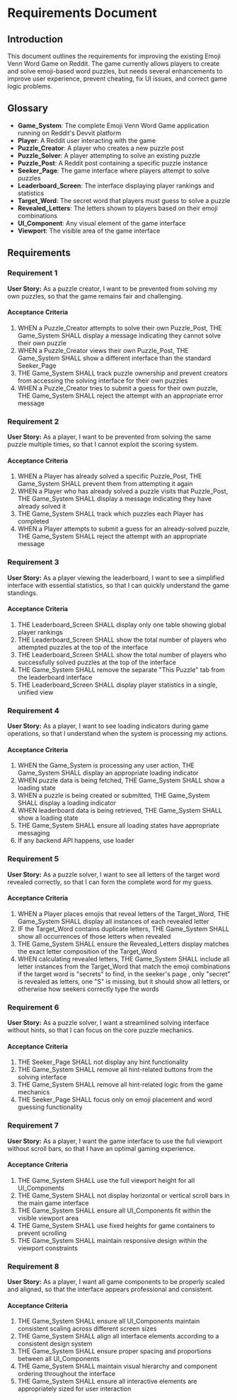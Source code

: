 # Requirements Document

## Introduction

This document outlines the requirements for improving the existing Emoji Venn Word Game on Reddit. The game currently allows players to create and solve emoji-based word puzzles, but needs several enhancements to improve user experience, prevent cheating, fix UI issues, and correct game logic problems.

## Glossary

- **Game_System**: The complete Emoji Venn Word Game application running on Reddit's Devvit platform
- **Player**: A Reddit user interacting with the game
- **Puzzle_Creator**: A player who creates a new puzzle post
- **Puzzle_Solver**: A player attempting to solve an existing puzzle
- **Puzzle_Post**: A Reddit post containing a specific puzzle instance
- **Seeker_Page**: The game interface where players attempt to solve puzzles
- **Leaderboard_Screen**: The interface displaying player rankings and statistics
- **Target_Word**: The secret word that players must guess to solve a puzzle
- **Revealed_Letters**: The letters shown to players based on their emoji combinations
- **UI_Component**: Any visual element of the game interface
- **Viewport**: The visible area of the game interface

## Requirements

### Requirement 1

**User Story:** As a puzzle creator, I want to be prevented from solving my own puzzles, so that the game remains fair and challenging.

#### Acceptance Criteria

1. WHEN a Puzzle_Creator attempts to solve their own Puzzle_Post, THE Game_System SHALL display a message indicating they cannot solve their own puzzle
2. WHEN a Puzzle_Creator views their own Puzzle_Post, THE Game_System SHALL show a different interface than the standard Seeker_Page
3. THE Game_System SHALL track puzzle ownership and prevent creators from accessing the solving interface for their own puzzles
4. WHEN a Puzzle_Creator tries to submit a guess for their own puzzle, THE Game_System SHALL reject the attempt with an appropriate error message

### Requirement 2

**User Story:** As a player, I want to be prevented from solving the same puzzle multiple times, so that I cannot exploit the scoring system.

#### Acceptance Criteria

1. WHEN a Player has already solved a specific Puzzle_Post, THE Game_System SHALL prevent them from attempting it again
2. WHEN a Player who has already solved a puzzle visits that Puzzle_Post, THE Game_System SHALL display a message indicating they have already solved it
3. THE Game_System SHALL track which puzzles each Player has completed
4. WHEN a Player attempts to submit a guess for an already-solved puzzle, THE Game_System SHALL reject the attempt with an appropriate message

### Requirement 3

**User Story:** As a player viewing the leaderboard, I want to see a simplified interface with essential statistics, so that I can quickly understand the game standings.

#### Acceptance Criteria

1. THE Leaderboard_Screen SHALL display only one table showing global player rankings
2. THE Leaderboard_Screen SHALL show the total number of players who attempted puzzles at the top of the interface
3. THE Leaderboard_Screen SHALL show the total number of players who successfully solved puzzles at the top of the interface
4. THE Game_System SHALL remove the separate "This Puzzle" tab from the leaderboard interface
5. THE Leaderboard_Screen SHALL display player statistics in a single, unified view

### Requirement 4

**User Story:** As a player, I want to see loading indicators during game operations, so that I understand when the system is processing my actions.

#### Acceptance Criteria

1. WHEN the Game_System is processing any user action, THE Game_System SHALL display an appropriate loading indicator
2. WHEN puzzle data is being fetched, THE Game_System SHALL show a loading state
3. WHEN a puzzle is being created or submitted, THE Game_System SHALL display a loading indicator
4. WHEN leaderboard data is being retrieved, THE Game_System SHALL show a loading state
5. THE Game_System SHALL ensure all loading states have appropriate messaging
6. If any backend API happens, use loader

### Requirement 5

**User Story:** As a puzzle solver, I want to see all letters of the target word revealed correctly, so that I can form the complete word for my guess.

#### Acceptance Criteria

1. WHEN a Player places emojis that reveal letters of the Target_Word, THE Game_System SHALL display all instances of each revealed letter
2. IF the Target_Word contains duplicate letters, THE Game_System SHALL show all occurrences of those letters when revealed
3. THE Game_System SHALL ensure the Revealed_Letters display matches the exact letter composition of the Target_Word
4. WHEN calculating revealed letters, THE Game_System SHALL include all letter instances from the Target_Word that match the emoji combinations
if the target word is "secrets" to find, in the seeker's page , only "secret" is revealed as letters, one "S" is missing, but it should show all letters, or otherwise how seekers correctly type the words

### Requirement 6

**User Story:** As a puzzle solver, I want a streamlined solving interface without hints, so that I can focus on the core puzzle mechanics.

#### Acceptance Criteria

1. THE Seeker_Page SHALL not display any hint functionality
2. THE Game_System SHALL remove all hint-related buttons from the solving interface
3. THE Game_System SHALL remove all hint-related logic from the game mechanics
4. THE Seeker_Page SHALL focus only on emoji placement and word guessing functionality

### Requirement 7

**User Story:** As a player, I want the game interface to use the full viewport without scroll bars, so that I have an optimal gaming experience.

#### Acceptance Criteria

1. THE Game_System SHALL use the full viewport height for all UI_Components
2. THE Game_System SHALL not display horizontal or vertical scroll bars in the main game interface
3. THE Game_System SHALL ensure all UI_Components fit within the visible viewport area
4. THE Game_System SHALL use fixed heights for game containers to prevent scrolling
5. THE Game_System SHALL maintain responsive design within the viewport constraints

### Requirement 8

**User Story:** As a player, I want all game components to be properly scaled and aligned, so that the interface appears professional and consistent.

#### Acceptance Criteria

1. THE Game_System SHALL ensure all UI_Components maintain consistent scaling across different screen sizes
2. THE Game_System SHALL align all interface elements according to a consistent design system
3. THE Game_System SHALL ensure proper spacing and proportions between all UI_Components
4. THE Game_System SHALL maintain visual hierarchy and component ordering throughout the interface
5. THE Game_System SHALL ensure all interactive elements are appropriately sized for user interaction